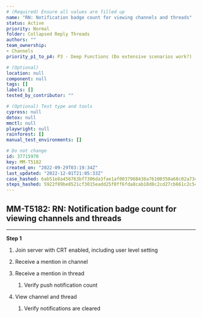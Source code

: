 ```yaml
---
# (Required) Ensure all values are filled up
name: "RN: Notification badge count for viewing channels and threads"
status: Active
priority: Normal
folder: Collapsed Reply Threads
authors: ""
team_ownership:
- Channels
priority_p1_to_p4: P3 - Deep Functions (Do extensive scenarios work?)

# (Optional)
location: null
component: null
tags: []
labels: []
tested_by_contributor: ""

# (Optional) Test type and tools
cypress: null
detox: null
mmctl: null
playwright: null
rainforest: []
manual_test_environments: []

# Do not change
id: 37715970
key: MM-T5182
created_on: "2022-09-29T03:19:34Z"
last_updated: "2022-12-01T21:05:33Z"
case_hashed: 6ab51e8a456763bf7306da3fae1af0037988438a76100350a68c02a7348c1600f9633c302463629aa5679703dd0f2efe
steps_hashed: 5922f89be8521cf3015eadd25f0ff6fda8cab18d8c2cd27cb661c2c5405868c737da13f32595ceb3d950fbb49e5cbf7d
---
```


<!-- (Auto-generated) Based on frontmatter's "key" and "name" -->

## MM-T5182: RN: Notification badge count for viewing channels and threads

---

**Step 1**

1. Join server with CRT enabled, including user level setting

2. Receive a mention in channel

3. Receive a mention in thread 

   1. Verify push notification count

4. View channel and thread

   1. Verify notifications are cleared
